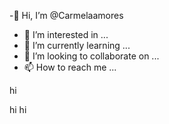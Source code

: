 -👋 Hi, I’m @Carmelaamores
- 👀 I’m interested in ...
- 🌱 I’m currently learning ...
- 💞️ I’m looking to collaborate on ...
- 📫 How to reach me ...

<!---
Carmelaamores/Carmelaamores is a ✨ special ✨ repository because its `README.md` (this file) appears on your GitHub profile.
You can click the Preview link to take a look at your changes.
--->hi
hi
hi
